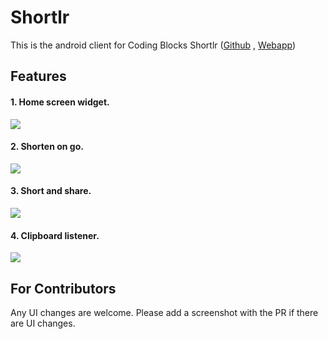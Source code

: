 # Shortlr

This is the android client for Coding Blocks Shortlr ([Github](https://github.com/coding-blocks/shortlr) , [Webapp](https://cb.lk/admin))

## Features

#### 1. Home screen widget.

![](https://github.com/coding-blocks/shortlr_android_app/blob/master/Demo/widget.gif)

#### 2. Shorten on go.

![](https://github.com/coding-blocks/shortlr_android_app/blob/master/Demo/short.gif)

#### 3. Short and share.

![](https://github.com/coding-blocks/shortlr_android_app/blob/master/Demo/shortNshare.gif)

#### 4. Clipboard listener.

![](https://github.com/coding-blocks/shortlr_android_app/blob/master/Demo/context.gif)

## For Contributors

Any UI changes are welcome. Please add a screenshot with the PR if there are UI changes.